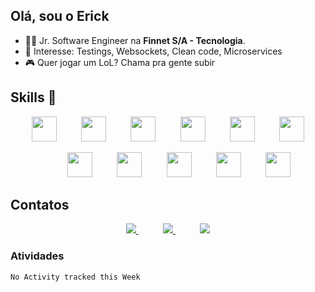 ## Olá, sou o Erick
- 👨‍💻 Jr. Software Engineer na **Finnet S/A - Tecnologia**.
- 🎯 Interesse: Testings, Websockets, Clean code, Microservices 
- 🎮 Quer jogar um LoL? Chama pra gente subir

## Skills 🤹
<p align="center">
<img src="https://cdn.jsdelivr.net/gh/devicons/devicon/icons/debian/debian-plain-wordmark.svg" height="40"/>
&nbsp;&nbsp;&nbsp;&nbsp;&nbsp;&nbsp;&nbsp;&nbsp;
<img src="https://cdn.jsdelivr.net/gh/devicons/devicon/icons/javascript/javascript-original.svg" height="40"/>
&nbsp;&nbsp;&nbsp;&nbsp;&nbsp;&nbsp;&nbsp;&nbsp;
<img src="https://cdn.jsdelivr.net/gh/devicons/devicon/icons/nestjs/nestjs-plain-wordmark.svg" height="40"/>
&nbsp;&nbsp;&nbsp;&nbsp;&nbsp;&nbsp;&nbsp;&nbsp;
<img src="https://cdn.jsdelivr.net/gh/devicons/devicon/icons/mysql/mysql-original-wordmark.svg" height="40"/>
&nbsp;&nbsp;&nbsp;&nbsp;&nbsp;&nbsp;&nbsp;&nbsp;
<img src="https://cdn.jsdelivr.net/gh/devicons/devicon/icons/nodejs/nodejs-original-wordmark.svg" height="40"/>
&nbsp;&nbsp;&nbsp;&nbsp;&nbsp;&nbsp;&nbsp;&nbsp;
<img src="https://cdn.jsdelivr.net/gh/devicons/devicon/icons/typescript/typescript-original.svg" height="40"/>
    </p>
    <p align="center">
&nbsp;&nbsp;&nbsp;&nbsp;&nbsp;&nbsp;&nbsp;&nbsp;
<img src="https://cdn.worldvectorlogo.com/logos/visual-studio-code-1.svg" height="40"/>
&nbsp;&nbsp;&nbsp;&nbsp;&nbsp;&nbsp;&nbsp;&nbsp;
<img src="https://cdn.worldvectorlogo.com/logos/postgresql.svg" height="40"/>
&nbsp;&nbsp;&nbsp;&nbsp;&nbsp;&nbsp;&nbsp;&nbsp;
<img src="https://cdn.worldvectorlogo.com/logos/docker.svg" height="40"/>
&nbsp;&nbsp;&nbsp;&nbsp;&nbsp;&nbsp;&nbsp;&nbsp;
<img src="https://cdn.worldvectorlogo.com/logos/prisma-2.svg" height="40"/>
&nbsp;&nbsp;&nbsp;&nbsp;&nbsp;&nbsp;&nbsp;&nbsp;
<img src=" https://cdn.worldvectorlogo.com/logos/git-icon.svg" height="40"/>
    </p>



## Contatos
<p align="center">
    <a href="https://github.com/erickmarx">
        <img  src="https://img.shields.io/badge/github-%23100000.svg?&style=for-the-badge&logo=github&logoColor=white&link=mailto:https://github.com/erickmarx">
    </a>
    &nbsp;&nbsp;&nbsp;&nbsp;&nbsp;&nbsp;&nbsp;&nbsp;&nbsp;
    <a href="mailto:erickmarx5@gmail.com">
        <img src="https://img.shields.io/badge/gmail-D14836?&style=for-the-badge&logo=gmail&logoColor=white&link=mailto:erickmarx5@gmail.com">
    </a>
    &nbsp;&nbsp;&nbsp;&nbsp;&nbsp;&nbsp;&nbsp;&nbsp;&nbsp;
    <a href="https://www.linkedin.com/in/erickmarx">
        <img src="https://img.shields.io/badge/linkedin-%230077B5.svg?&style=for-the-badge&logo=linkedin&logoColor=white&link=mailto:https://www.linkedin.com/in/erickmarx/">
    </a>
</p>

### Atividades

<!--START_SECTION:waka-->
```text
No Activity tracked this Week
```
<!--END_SECTION:waka-->

